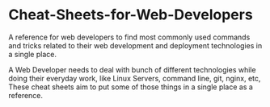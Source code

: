 # Cheat-Sheets-for-Web-Developers
A reference for web developers to find most commonly used commands and tricks related to their web development and deployment technologies in a single place.

A Web Developer needs to deal with bunch of different technologies while doing their everyday work, like Linux Servers, command line, git, nginx, etc, These cheat sheets aim to put some of those things in a single place as a reference.
